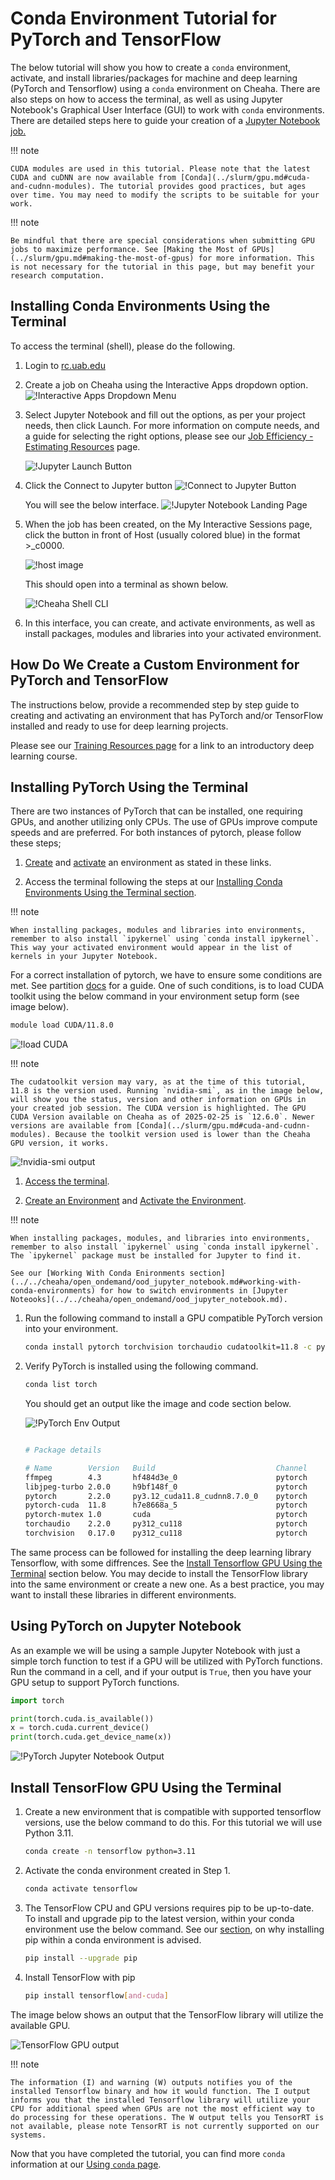 # Conda Environment Tutorial for PyTorch and TensorFlow

The below tutorial will show you how to create a `conda` environment, activate, and install libraries/packages for machine and deep learning (PyTorch and Tensorflow) using a `conda` environment on Cheaha. There are also steps on how to access the terminal, as well as using Jupyter Notebook's Graphical User Interface (GUI) to work with `conda` environments. There are detailed steps here to guide your creation of a [Jupyter Notebook job.](../open_ondemand/ood_layout.md#interactive-apps)

<!-- markdownlint-disable MD046 -->
!!! note

    CUDA modules are used in this tutorial. Please note that the latest CUDA and cuDNN are now available from [Conda](../slurm/gpu.md#cuda-and-cudnn-modules). The tutorial provides good practices, but ages over time. You may need to modify the scripts to be suitable for your work.
<!-- markdownlint-enable MD046 -->

<!-- markdownlint-disable MD046 -->
!!! note

    Be mindful that there are special considerations when submitting GPU jobs to maximize performance. See [Making the Most of GPUs](../slurm/gpu.md#making-the-most-of-gpus) for more information. This is not necessary for the tutorial in this page, but may benefit your research computation.
<!-- markdownlint-enable MD046 -->

## Installing Conda Environments Using the Terminal

To access the terminal (shell), please do the following.

1. Login to [rc.uab.edu](https://rc.uab.edu)

1. Create a job on Cheaha using the Interactive Apps dropdown option.![!Interactive Apps Dropdown Menu](images/interactive_dropdown.png)

1. Select Jupyter Notebook and fill out the options, as per your project needs, then click Launch. For more information on compute needs, and a guide for selecting the right options, please see our [Job Efficiency - Estimating Resources](../job_efficiency.md#estimating-compute-resources) page.

    ![!Jupyter Launch Button](images/jupyter_launch.png)

1. Click the Connect to Jupyter button ![!Connect to Jupyter Button](images/connect_to_jupyt_button.png)

    You will see the below interface. ![!Jupyter Notebook Landing Page](images/jupyter_landing_page.png)

1. When the job has been created, on the My Interactive Sessions page, click the button in front of Host (usually colored blue) in the format >_c0000.

    ![!host image](images/cheaha_shell_button.png)

    This should open into a terminal as shown below.

    ![!Cheaha Shell CLI](images/cheaha_shell_cli.png)

1. In this interface, you can create, and activate environments, as well as install packages, modules and libraries into your activated environment.

## How Do We Create a Custom Environment for PyTorch and TensorFlow

The instructions below, provide a recommended step by step guide to creating and activating an environment that has PyTorch and/or TensorFlow installed and ready to use for deep learning projects.

Please see our [Training Resources page](../../education/training_resources.md#the-carpentries) for a link to an introductory deep learning course.

## Installing PyTorch Using the Terminal

There are two instances of PyTorch that can be installed, one requiring GPUs, and another utilizing only CPUs. The use of GPUs improve compute speeds and are preferred. For both instances of pytorch, please follow these steps;

1. [Create](../../workflow_solutions/using_conda.md#create-an-environment) and [activate](../../workflow_solutions/using_conda.md#activate-an-environment) an environment as stated in these links.

1. Access the terminal following the steps at our [Installing Conda Environments Using the Terminal section](#installing-conda-environments-using-the-terminal).

<!-- markdownlint-disable MD046 -->
!!! note

    When installing packages, modules and libraries into environments, remember to also install `ipykernel` using `conda install ipykernel`. This way your activated environment would appear in the list of kernels in your Jupyter Notebook.

<!-- markdownlint-enable MD046 -->

For a correct installation of pytorch, we have to ensure some conditions are met. See partition [docs](../hardware.md#details) for a guide. One of such conditions, is to load CUDA toolkit using the below command in your environment setup form (see image below).

```bash
module load CUDA/11.8.0
```

![!load CUDA](images/module_load_cuda.png)

<!-- markdownlint-disable MD046 -->
!!! note

    The cudatoolkit version may vary, as at the time of this tutorial, 11.8 is the version used. Running `nvidia-smi`, as in the image below, will show you the status, version and other information on GPUs in your created job session. The CUDA version is highlighted. The GPU CUDA Version available on Cheaha as of 2025-02-25 is `12.6.0`. Newer versions are available from [Conda](../slurm/gpu.md#cuda-and-cudnn-modules). Because the toolkit version used is lower than the Cheaha GPU version, it works.
<!-- markdownlint-enable MD046 -->

![!nvidia-smi output](images/CudaVersion.png)

1. [Access the terminal](#installing-conda-environments-using-the-terminal).

1. [Create an Environment](../../workflow_solutions/using_conda.md#create-an-environment) and [Activate the Environment](../../workflow_solutions/using_conda.md#activate-an-environment).

<!-- markdownlint-disable MD046 -->
!!! note

    When installing packages, modules, and libraries into environments, remember to also install `ipykernel` using `conda install ipykernel`. The `ipykernel` package must be installed for Jupyter to find it.

    See our [Working With Conda Enironments section](../../cheaha/open_ondemand/ood_jupyter_notebook.md#working-with-conda-environments) for how to switch environments in [Jupyter Noteooks](../../cheaha/open_ondemand/ood_jupyter_notebook.md).

<!-- markdownlint-enable MD046 -->

1. Run the following command to install a GPU compatible PyTorch version into your environment.

    ```bash
    conda install pytorch torchvision torchaudio cudatoolkit=11.8 -c pytorch -c nvidia
    ```

1. Verify PyTorch is installed using the following command.

    ```bash
    conda list torch
    ```

    You should get an output like the image and code section below.

    ![!PyTorch Env Output](images/pytorchversion_output.png)

    ```bash

    # Package details

    # Name        Version   Build                           Channel
    ffmpeg        4.3       hf484d3e_0                      pytorch
    libjpeg-turbo 2.0.0     h9bf148f_0                      pytorch
    pytorch       2.2.0     py3.12_cuda11.8_cudnn8.7.0_0    pytorch
    pytorch-cuda  11.8      h7e8668a_5                      pytorch
    pytorch-mutex 1.0       cuda                            pytorch
    torchaudio    2.2.0     py312_cu118                     pytorch
    torchvision   0.17.0    py312_cu118                     pytorch
    ```

The same process can be followed for installing the deep learning library Tensorflow, with some diffrences. See the [Install Tensorflow GPU Using the Terminal](#install-tensorflow-gpu-using-the-terminal) section below. You may decide to install the TensorFlow library into the same environment or create a new one. As a best practice, you may want to install these libraries in different environments.

## Using PyTorch on Jupyter Notebook

As an example we will be using a sample Jupyter Notebook with just a simple torch function to test if a GPU will be utilized with PyTorch functions. Run the command in a cell, and if your output is `True`, then you have your GPU setup to support PyTorch functions.

```python
import torch

print(torch.cuda.is_available())
x = torch.cuda.current_device()
print(torch.cuda.get_device_name(x))
```

![!PyTorch Jupyter Notebook Output](images/pytorch_output.png)

## Install TensorFlow GPU Using the Terminal

1. Create a new environment that is compatible with supported tensorflow versions, use the below command to do this. For this tutorial we will use Python 3.11.

    ```bash
    conda create -n tensorflow python=3.11
    ```

1. Activate the conda environment created in Step 1.

    ```bash
    conda activate tensorflow
    ```

1. The TensorFlow CPU and GPU versions requires pip to be up-to-date. To install and upgrade pip to the latest version, within your conda environment use the below command. See our [section](../../cheaha/open_ondemand/ood_jupyter_notebook.md#pip-installs-packages-outside-of-environment), on why installing pip within a conda environment is advised.

    ```bash
    pip install --upgrade pip
    ```

1. Install TensorFlow with pip

    ```bash
    pip install tensorflow[and-cuda]
    ```

The image below shows an output that the TensorFlow library will utilize the available GPU.

![TensorFlow GPU output](images/tensor_gpu.png)

<!-- markdownlint-disable MD046 -->
!!! note

    The information (I) and warning (W) outputs notifies you of the installed Tensorflow binary and how it would function. The I output informs you that the installed Tensorflow library will utilize your CPU for additional speed when GPUs are not the most efficient way to do processing for these operations. The W output tells you TensorRT is not available, please note TensorRT is not currently supported on our systems.
<!-- markdownlint-enable MD046 -->

Now that you have completed the tutorial, you can find more `conda` information at our [Using `conda` page](../../workflow_solutions/using_conda.md#why-use-conda).
